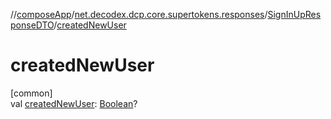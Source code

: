 //[composeApp](../../../index.md)/[net.decodex.dcp.core.supertokens.responses](../index.md)/[SignInUpResponseDTO](index.md)/[createdNewUser](created-new-user.md)

# createdNewUser

[common]\
val [createdNewUser](created-new-user.md): [Boolean](https://kotlinlang.org/api/latest/jvm/stdlib/kotlin/-boolean/index.html)?
